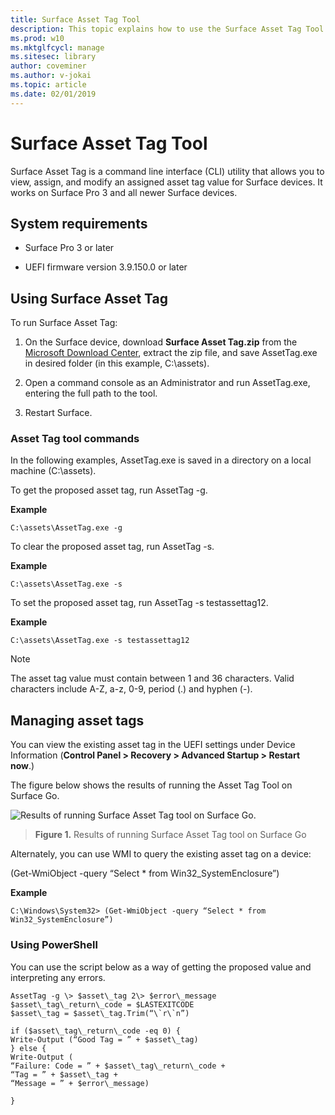 ```yaml
---
title: Surface Asset Tag Tool
description: This topic explains how to use the Surface Asset Tag Tool.
ms.prod: w10
ms.mktglfcycl: manage
ms.sitesec: library
author: coveminer
ms.author: v-jokai
ms.topic: article
ms.date: 02/01/2019
---
```


# Surface Asset Tag Tool

Surface Asset Tag is a command line interface (CLI) utility
that allows you to view, assign, and modify an assigned asset tag value
for Surface devices. It works on Surface Pro 3 and all newer Surface devices.

## System requirements

  - Surface Pro 3 or later

  - UEFI firmware version 3.9.150.0 or later

## Using Surface Asset Tag 

To run Surface Asset Tag:

1.  On the Surface device, download **Surface Asset Tag.zip** from the [Microsoft Download
    Center](https://www.microsoft.com/en-us/download/details.aspx?id=46703),
    extract the zip file, and save AssetTag.exe in desired folder (in
    this example, C:\\assets).

2.  Open a command console as an Administrator and run AssetTag.exe,
    entering the full path to the tool.

3.  Restart Surface.

### Asset Tag tool commands   
In the following examples, AssetTag.exe is saved in a directory on a local machine (C:\assets). 

To get the proposed asset tag, run AssetTag -g.

**Example**

   ```
 C:\assets\AssetTag.exe -g
  ```
 
 To clear the proposed asset tag, run AssetTag -s.
 
 **Example**
 
   ```
C:\assets\AssetTag.exe -s
  ```
To set the proposed asset tag, run AssetTag -s testassettag12.

**Example**

```
C:\assets\AssetTag.exe -s testassettag12
```

>[!NOTE]
>The asset tag value must contain between 1 and 36 characters. Valid characters include A-Z, a-z, 0-9, period (.) and hyphen (-).


## Managing asset tags

You can view the existing asset tag in the UEFI settings under Device
Information (**Control Panel > Recovery > Advanced Startup > Restart
now**.)

The figure below shows the results of running the Asset Tag Tool on
Surface Go.

![Results of running Surface Asset Tag tool on Surface Go.
](images/assettag-fig1.png)

> **Figure 1.** Results of running Surface Asset Tag tool on Surface Go

Alternately, you can use WMI to query the existing asset tag on a device:

(Get-WmiObject -query “Select * from Win32_SystemEnclosure”)

**Example**

   ```
C:\Windows\System32> (Get-WmiObject -query “Select * from Win32_SystemEnclosure”)
  ```
  
### Using PowerShell

You can use the script below as a way of getting the proposed value and
interpreting any errors.

 ```
AssetTag -g \> $asset\_tag 2\> $error\_message  
$asset\_tag\_return\_code = $LASTEXITCODE  
$asset\_tag = $asset\_tag.Trim(“\`r\`n”)

if ($asset\_tag\_return\_code -eq 0) {  
Write-Output (“Good Tag = ” + $asset\_tag)  
} else {  
Write-Output (  
“Failure: Code = ” + $asset\_tag\_return\_code +  
“Tag = ” + $asset\_tag +  
“Message = ” + $error\_message)

}
 ```
